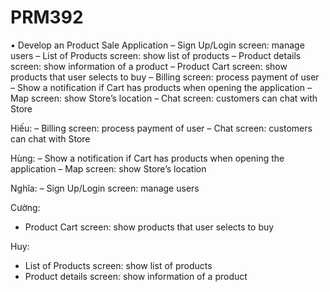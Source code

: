 # PRM392

• Develop an Product Sale Application
– Sign Up/Login screen: manage users
– List of Products screen: show list of products
– Product details screen: show information of a product
– Product Cart screen: show products that user selects to buy
– Billing screen: process payment of user
– Show a notification if Cart has products when opening the application
– Map screen: show Store’s location
– Chat screen: customers can chat with Store


Hiếu: 
– Billing screen: process payment of user
– Chat screen: customers can chat with Store

Hùng: 
– Show a notification if Cart has products when opening the application
– Map screen: show Store’s location

Nghĩa: 
– Sign Up/Login screen: manage users

Cường: 
- Product Cart screen: show products that user selects to buy

Huy: 
- List of Products screen: show list of products
- Product details screen: show information of a product
